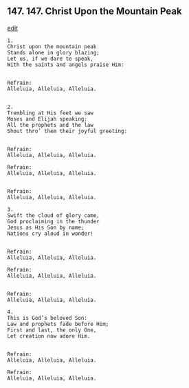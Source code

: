 
## 147.  147. Christ Upon the Mountain Peak
[edit](https://docs.google.com/document/d/1s_y4VGkw2jD6Miwx%2DfM2_vSRBWBCtxOC/edit?mode=html)






    1.
    Christ upon the mountain peak
    Stands alone in glory blazing;
    Let us, if we dare to speak,
    With the saints and angels praise Him:


    Refrain:
    Alleluia, Alleluia, Alleluia.


    2.
    Trembling at His feet we saw
    Moses and Elijah speaking;
    All the prophets and the law
    Shout thro’ them their joyful greeting:


    Refrain:
    Alleluia, Alleluia, Alleluia.

    Refrain:
    Alleluia, Alleluia, Alleluia.


    Refrain:
    Alleluia, Alleluia, Alleluia.

    3.
    Swift the cloud of glory came,
    God proclaiming in the thunder
    Jesus as His Son by name;
    Nations cry aloud in wonder!


    Refrain:
    Alleluia, Alleluia, Alleluia.

    Refrain:
    Alleluia, Alleluia, Alleluia.


    Refrain:
    Alleluia, Alleluia, Alleluia.

    4.
    This is God’s beloved Son:
    Law and prophets fade before Him;
    First and last, the only One,
    Let creation now adore Him.


    Refrain:
    Alleluia, Alleluia, Alleluia.

    Refrain:
    Alleluia, Alleluia, Alleluia.
